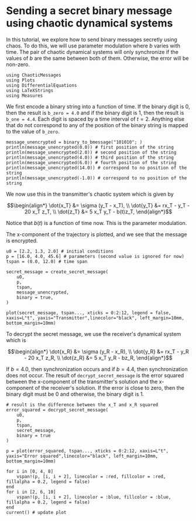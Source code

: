# Sending a secret binary message using chaotic dynamical systems 

In this tutorial, we explore how to send binary messages secretly using chaos. To do this, we will use parameter modulation where $b$ varies with time. The pair of chaotic dynamical systems will only synchronize if the values of $b$ are the same between both of them. Otherwise, the error will be non-zero. 

```@example binary
using ChaoticMessages
using Plots
using DifferentialEquations
using LaTeXStrings
using Measures
```

We first encode a binary string into a function of time. If the binary digit is $0$, then the result is `b_zero = 4.0` and if the binary digit is $1$, then the result is `b_one = 4.4`. Each digit is spaced by a time interval of $t=2$. Anything else that do not correspond to any of the position of the binary string is mapped to the value of `b_zero`. 

```@example binary
message_unencrypted = binary_to_bmessage("101010"; )
println(message_unencrypted(0.0)) # first position of the string 
println(message_unencrypted(2.0)) # second position of the string 
println(message_unencrypted(4.0)) # third position of the string 
println(message_unencrypted(6.0)) # fourth position of the string 
println(message_unencrypted(14.0)) # correspond to no position of the string 
println(message_unencrypted(-1.0)) # correspond to no position of the string 
```

We now use this in the transmitter's chaotic system which is given by 

```math
\begin{align*}
\dot{x_T} &= \sigma (y_T - x_T), \\ 
\dot{y_T} &= rx_T - y_T - 20 x_T z_T, \\ 
\dot{z_T} &= 5 x_T y_T - b(t)z_T,
\end{align*}
```

Notice that $b(t)$ is a function of time now. This is the parameter modulation. 

The x-component of the trajectory is plotted, and we see that the message is encrypted.

```@example binary
u0 = [2.2, 1.3, 2.0] # initial conditions 
p = [16.0, 4.0, 45.6] # parameters (second value is ignored for now)
tspan = (0.0, 12.0) # time span 

secret_message = create_secret_message(
    u0,
    p,
    tspan,
    message_unencrypted,
    binary = true,
)

plot(secret_message, tspan..., xticks = 0:2:12, legend = false, xaxis=L"t", yaxis="Transmitter",linecolor="black", left_margin=10mm, bottom_margin=10mm)
```

To decrypt the secret message, we use the receiver's dynamical system which is 

```math
\begin{align*}
\dot{x_R} &= \sigma (y_R - x_R), \\ 
\dot{y_R} &= rx_T - y_R - 20 x_T z_R, \\ 
\dot{z_R} &= 5 x_T y_R - bz_R,
\end{align*}
```

If $b=4.0$, then synchronization occurs and if $b=4.4$, then synchronization does not occur. The result of `decrypt_secret_message` is the error squared between the x-component of the transmitter's solution and the x-component of the receiver's solution. If the error is close to zero, then the binary digit must be $0$ and otherwise, the binary digit is $1$. 

```@example binary
# result is the difference between the x_T and x_R squared
error_squared = decrypt_secret_message(
    u0,
    p,
    tspan,
    secret_message,
    binary = true
)

p = plot(error_squared, tspan..., xticks = 0:2:12, xaxis=L"t", yaxis="Error squared",linecolor="black", left_margin=10mm, bottom_margin=10mm)

for i in [0, 4, 8]
    vspan!(p, [i, i + 2], linecolor = :red, fillcolor = :red, fillalpha = 0.2, legend = false)
end 
for i in [2, 6, 10]
    vspan!(p, [i, i + 2], linecolor = :blue, fillcolor = :blue, fillalpha = 0.2, legend = false)
end 
current() # update plot 
```